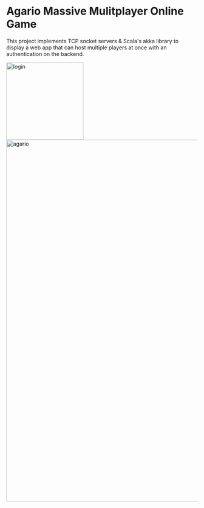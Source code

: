 # Agario Massive Mulitplayer Online Game

This project implements TCP socket servers & Scala's akka library to display a web app that can host multiple players at once with an authentication on the backend.

<img width="203" alt="login" src="https://user-images.githubusercontent.com/45969089/72220772-1f638f00-3522-11ea-8178-f526980f6d15.PNG">
<img width="950" alt="agario" src="https://user-images.githubusercontent.com/45969089/72220776-27233380-3522-11ea-9502-068be0a4be15.PNG">
